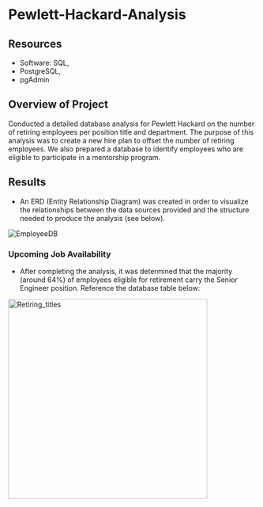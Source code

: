 # Pewlett-Hackard-Analysis

## Resources
- Software: SQL, 
- PostgreSQL, 
- pgAdmin

## Overview of Project
Conducted a detailed database analysis for Pewlett Hackard on the number of retiring employees per position title and department. The purpose of this analysis was to create a new hire plan to offset the number of retiring employees. We also prepared a database to identify employees who are eligible to participate in a mentorship program.


## Results
- An ERD (Entity Relationship Diagram) was created in order to visualize the relationships between the data sources provided and the structure needed to produce the analysis (see below).

![EmployeeDB](https://user-images.githubusercontent.com/100165760/167272827-fe80d5ef-643f-4a80-b08d-53a2931be5d0.png)


### Upcoming Job Availability
- After completing the analysis, it was determined that the majority (around 64%) of employees eligible for retirement carry the Senior Engineer position. Reference the database table below:

<img width="403" alt="Retiring_titles" src="https://user-images.githubusercontent.com/100165760/167272815-e25e4cab-1f2e-4a4b-aefc-c873817fbf9a.png">
   

